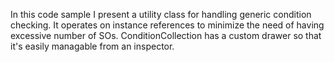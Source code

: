 In this code sample I present a utility class for handling generic condition checking.
It operates on instance references to minimize the need of having excessive number of SOs.
ConditionCollection has a custom drawer so that it's easily managable from an inspector. 
